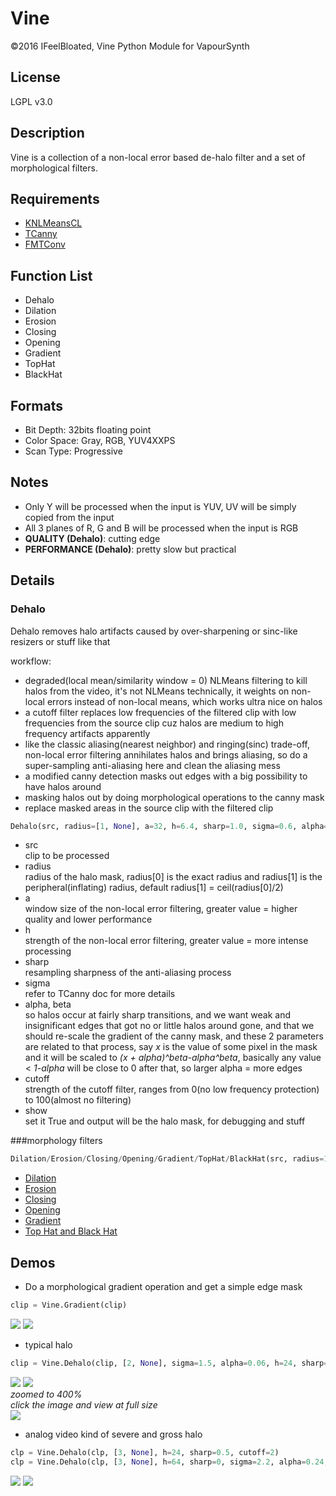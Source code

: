 # Vine
©2016 IFeelBloated, Vine Python Module for VapourSynth

## License
LGPL v3.0

## Description
Vine is a collection of a non-local error based de-halo filter and a set of morphological filters.

## Requirements
- [KNLMeansCL](https://github.com/Khanattila/KNLMeansCL)
- [TCanny](https://github.com/HomeOfVapourSynthEvolution/VapourSynth-TCanny)
- [FMTConv](https://github.com/EleonoreMizo/fmtconv)

## Function List
- Dehalo
- Dilation
- Erosion
- Closing
- Opening
- Gradient
- TopHat
- BlackHat

## Formats
- Bit Depth: 32bits floating point
- Color Space: Gray, RGB, YUV4XXPS
- Scan Type: Progressive

## Notes
- Only Y will be processed when the input is YUV, UV will be simply copied from the input
- All 3 planes of R, G and B will be processed when the input is RGB
- **QUALITY (Dehalo)**: cutting edge
- **PERFORMANCE (Dehalo)**: pretty slow but practical

## Details
### Dehalo
Dehalo removes halo artifacts caused by over-sharpening or sinc-like resizers or stuff like that<br />

workflow:
- degraded(local mean/similarity window = 0) NLMeans filtering to kill halos from the video, it's not NLMeans technically, it weights on non-local errors instead of non-local means, which works ultra nice on halos
- a cutoff filter replaces low frequencies of the filtered clip with low frequencies from the source clip cuz halos are medium to high frequency artifacts apparently
- like the classic aliasing(nearest neighbor) and ringing(sinc) trade-off, non-local error filtering annihilates halos and brings aliasing, so do a super-sampling anti-aliasing here and clean the aliasing mess
- a modified canny detection masks out edges with a big possibility to have halos around
- masking halos out by doing morphological operations to the canny mask
- replace masked areas in the source clip with the filtered clip

```python
Dehalo(src, radius=[1, None], a=32, h=6.4, sharp=1.0, sigma=0.6, alpha=0.36, beta=32, cutoff=4, show=False)
```
- src<br />
  clip to be processed
- radius<br />
  radius of the halo mask, radius[0] is the exact radius and radius[1] is the peripheral(inflating) radius, default radius[1] = ceil(radius[0]/2)
- a<br />
  window size of the non-local error filtering, greater value = higher quality and lower performance
- h<br />
  strength of the non-local error filtering, greater value = more intense processing
- sharp<br />
  resampling sharpness of the anti-aliasing process
- sigma<br />
  refer to TCanny doc for more details
- alpha, beta<br />
  so halos occur at fairly sharp transitions, and we want weak and insignificant edges that got no or little halos around gone, and that we should re-scale the gradient of the canny mask, and these 2 parameters are related to that process, say *x* is the value of some pixel in the mask and it will be scaled to *(x + alpha)^beta-alpha^beta*, basically any value < *1-alpha* will be close to 0 after that, so larger alpha = more edges
- cutoff<br />
  strength of the cutoff filter, ranges from 0(no low frequency protection) to 100(almost no filtering)
- show<br>
  set it True and output will be the halo mask, for debugging and stuff

###morphology filters
```python
Dilation/Erosion/Closing/Opening/Gradient/TopHat/BlackHat(src, radius=1)
```
- [Dilation](https://en.wikipedia.org/wiki/Dilation_(morphology))
- [Erosion](https://en.wikipedia.org/wiki/Erosion_(morphology))
- [Closing](https://en.wikipedia.org/wiki/Closing_(morphology))
- [Opening](https://en.wikipedia.org/wiki/Opening_(morphology))
- [Gradient](https://en.wikipedia.org/wiki/Morphological_gradient)
- [Top Hat and Black Hat](https://en.wikipedia.org/wiki/Top-hat_transform)

## Demos
- Do a morphological gradient operation and get a simple edge mask<br />
```python
clip = Vine.Gradient(clip)
```
![](http://i.imgur.com/oFoI3dc.png)
![](http://i.imgur.com/Acc4nt4.png)
- typical halo<br />
```python
clip = Vine.Dehalo(clip, [2, None], sigma=1.5, alpha=0.06, h=24, sharp=0.5)
```
![](http://i.imgur.com/tRRsJBM.png)
![](http://i.imgur.com/XjjxWjt.png)
<br />
*zoomed to 400%*<br />
*click the image and view at full size*<br />
![](http://i.imgur.com/m0JtpGd.png)
- analog video kind of severe and gross halo<br />
```python
clp = Vine.Dehalo(clp, [3, None], h=24, sharp=0.5, cutoff=2)
clp = Vine.Dehalo(clp, [3, None], h=64, sharp=0, sigma=2.2, alpha=0.24, cutoff=2)
```
![](http://i.imgur.com/oNvsrDp.png)
![](http://i.imgur.com/ER4lhLn.png)
